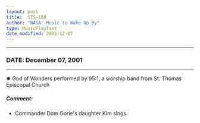 ```yaml
---
layout: post
title:  STS-108
author: "NASA: Music to Wake Up By"
type: MusicPlaylist
date_modified: 2001-12-07
---
```


----
### DATE: December 07, 2001
----
✺ God of Wonders performed by 95:1, a worship band from St. Thomas Episcopal Church

##### Comment:
* Commander Dom Gorie's daughter Kim sings.
